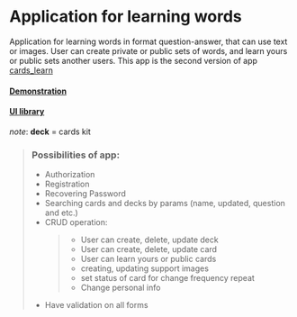 # Application for learning words

<p>Application for learning words in format question-answer, that
can use text or images. User can create private or public sets of words,
and learn yours or public sets another users.
  This app is the second version of app <a href="https://github.com/ArtemHard/cards_learn/tree/main/app">cards_learn<a/>
</p>

#### [Demonstration](https://cards-ecru-three.vercel.app/)
#### [UI library](https://cards-git-storybook-deploy-kabaktema1-gmailcom.vercel.app/)

*note*: **deck** = cards kit

> ### Possibilities of app:
>
> - Authorization
> - Registration
> - Recovering Password
> - Searching cards and decks by params (name, updated, question and etc.)
> - CRUD operation:
>   > - User can create, delete, update deck
>   > - User can create, delete, update card
>   > - User can learn yours or public cards
>   > - creating, updating support images
>   > - set status of card for change frequency repeat
>   > - Change personal info
> - Have validation on all forms
